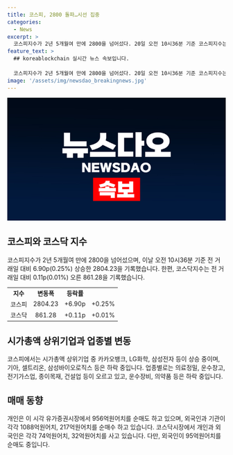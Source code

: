 ```yaml
---
title: 코스피, 2800 돌파…시선 집중
categories:
  - News
excerpt: >
  코스피지수가 2년 5개월여 만에 2800을 넘어섰다. 20일 오전 10시36분 기준 코스피지수는 전 거래일 대비 6.90p(0.25%) 상승한 2804.23을 기록하고 있다. 개인은 이 시각 유가증권시장에서 956억원어치를 순매도 하고 있지만, 외국인과 기관이 각각 1088억원어치, 217억원어치를 순매수 하고 있다. 시가총액 상위기업들 중에는 카카오뱅크, LG화학, 삼성전자 등이 상승 중이며, 삼성바이오로직스를 포함한 일부 기업은 하락 중이다.
feature_text: >
  ## koreablockchain 실시간 뉴스 속보입니다.

  코스피지수가 2년 5개월여 만에 2800을 넘어섰다. 20일 오전 10시36분 기준 코스피지수는 전 거래일 대비 6.90p(0.25%) 상승한 2804.23을 기록하고 있다. 개인은 이 시각 유가증권시장에서 956억원어치를 순매도 하고 있지만, 외국인과 기관이 각각 1088억원어치, 217억원어치를 순매수 하고 있다. 시가총액 상위기업들 중에는 카카오뱅크, LG화학, 삼성전자 등이 상승 중이며, 삼성바이오로직스를 포함한 일부 기업은 하락 중이다.
image: '/assets/img/newsdao_breakingnews.jpg'
---
```


<p><img src="/assets/img/newsdao_breakingnews.jpg" alt="koreablockchain 속보" /></p>

<h2 data-ke-size="size26">코스피와 코스닥 지수</h2>

<p data-ke-size="size16">코스피지수가 2년 5개월여 만에 2800을 넘어섰으며, 이날 오전 10시36분 기준 전 거래일 대비 6.90p(0.25%) 상승한 2804.23을 기록했습니다. 한편, 코스닥지수는 전 거래일 대비 0.11p(0.01%) 오른 861.28을 기록했습니다.</p>

<table>
  <tr>
    <td style="text-align: center; height: 17px;"><b>지수</b></td>
    <td style="text-align: center; height: 17px;"><b>변동폭</b></td>
    <td style="text-align: center; height: 17px;"><b>등락률</b></td>
  </tr>
  <tr>
    <td style="text-align: center; height: 17px;">코스피</td>
    <td style="text-align: center; height: 17px;">2804.23</td>
    <td style="text-align: center; height: 17px;">+6.90p</td>
    <td style="text-align: center; height: 17px;">+0.25%</td>
  </tr>
  <tr>
    <td style="text-align: center; height: 17px;">코스닥</td>
    <td style="text-align: center; height: 17px;">861.28</td>
    <td style="text-align: center; height: 17px;">+0.11p</td>
    <td style="text-align: center; height: 17px;">+0.01%</td>
  </tr>
</table>

<h2 data-ke-size="size26">시가총액 상위기업과 업종별 변동</h2>

<p data-ke-size="size16">코스피에서는 시가총액 상위기업 중 카카오뱅크, LG화학, 삼성전자 등이 상승 중이며, 기아, 셀트리온, 삼성바이오로직스 등은 하락 중입니다. 업종별로는 의료정밀, 운수창고, 전기가스업, 종이목재, 건설업 등이 오르고 있고, 운수장비, 의약품 등은 하락 중입니다.</p>

<h2 data-ke-size="size26">매매 동향</h2>

<p data-ke-size="size16">개인은 이 시각 유가증권시장에서 956억원어치를 순매도 하고 있으며, 외국인과 기관이 각각 1088억원어치, 217억원어치를 순매수 하고 있습니다. 코스닥시장에서 개인과 외국인은 각각 74억원어치, 32억원어치를 사고 있습니다. 다만, 외국인이 95억원어치를 순매도 중입니다.</p>


